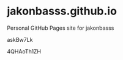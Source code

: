 # jakonbasss.github.io
Personal GitHub Pages site for jakonbasss














































askBw7Lk

4QHAoTh1ZH
